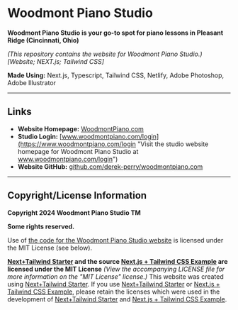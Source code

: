 # Woodmont Piano Studio
**Woodmont Piano Studio is your go-to spot for piano lessons in Pleasant Ridge (Cincinnati, Ohio)**

_(This repository contains the website for Woodmont Piano Studio.)_
_[Website; NEXT.js; Tailwind CSS]_

**Made Using:** Next.js, Typescript, Tailwind CSS, Netlify, Adobe Photoshop, Adobe Illustrator

---

## Links
- **Website Homepage:** [WoodmontPiano.com](https://WoodmontPiano.com "Visit the studio website homepage for Woodmont Piano Studio at WoodmontPiano.com")
- **Studio Login:** [www.woodmontpiano.com/login](https://www.woodmontpiano.com/login "Visit the studio website homepage for Woodmont Piano Studio at www.woodmontpiano.com/login")
- **Website GitHub:** [github.com/derek-perry/woodmontpiano.com](https://github.com/derek-perry/woodmontpiano.com "Visit the GitHub for WoodmontPiano.com at github.com/derek-perry/woodmontpiano.com")

---

## Copyright/License Information
**Copyright 2024 Woodmont Piano Studio TM**

**Some rights reserved.**

Use of [the code for the Woodmont Piano Studio website](https://github.com/derek-perry/woodmontpiano.com "Visit the GitHub for WoodmontPiano.com at github.com/derek-perry/woodmontpiano.com") is licensed under the MIT License (see below).

**[Next+Tailwind Starter](https://github.com/derek-perry/next-tailwind-starter "Visit the GitHub repository for this Next+Tailwind Starter at github.com/derek-perry/next-tailwind-starter") and the source [Next.js + Tailwind CSS Example](https://github.com/vercel/next.js/tree/deprecated-main/examples/with-tailwindcss "Visit the Official Next.js + Tailwind CSS Example that this Starter was Based On at github.com/vercel/next.js/tree/deprecated-main/examples/with-tailwindcss") are licensed under the MIT License**
_(View the accompanying LICENSE file for more information on the "MIT License" license.)_
This website was created using [Next+Tailwind Starter](https://github.com/derek-perry/next-tailwind-starter "Visit the GitHub repository for this Next+Tailwind Starter at github.com/derek-perry/next-tailwind-starter"). If you use [Next+Tailwind Starter](https://github.com/derek-perry/next-tailwind-starter "Visit the GitHub repository for this Next+Tailwind Starter at github.com/derek-perry/next-tailwind-starter") or [Next.js + Tailwind CSS Example](https://github.com/vercel/next.js/tree/deprecated-main/examples/with-tailwindcss "Visit the Official Next.js + Tailwind CSS Example that this Starter was Based On at github.com/vercel/next.js/tree/deprecated-main/examples/with-tailwindcss"), please retain the licenses which were used in the development of [Next+Tailwind Starter](https://github.com/derek-perry/next-tailwind-starter "Visit the GitHub repository for this Next+Tailwind Starter at github.com/derek-perry/next-tailwind-starter") and [Next.js + Tailwind CSS Example](https://github.com/vercel/next.js/tree/deprecated-main/examples/with-tailwindcss "Visit the Official Next.js + Tailwind CSS Example that this Starter was Based On at github.com/vercel/next.js/tree/deprecated-main/examples/with-tailwindcss").
